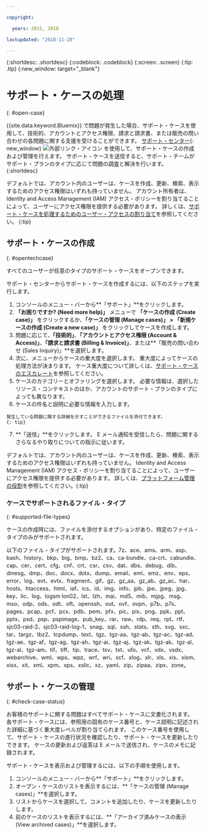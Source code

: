 ```yaml
---

copyright:

  years: 2015, 2018

lastupdated: "2018-11-28"

---
```


{:shortdesc: .shortdesc}
{:codeblock: .codeblock}
{:screen: .screen}
{:tip: .tip}
{:new_window: target="_blank"}

# サポート・ケースの処理 
{: #open-case}

{{site.data.keyword.Bluemix}} で問題が発生した場合、サポート・ケースを使用して、技術的、アカウントとアクセス権限、請求と請求書、または販売の問い合わせの各問題に関する支援を受けることができます。 [サポート・センター](https://dev.console.cloud.ibm.com/unifiedsupport/supportcenter){: new_window} ![外部リンク・アイコン](../icons/launch-glyph.svg "外部リンク・アイコン") を使用して、サポート・ケースの作成および管理を行えます。 サポート・ケースを送信すると、サポート・チームがサポート・プランのタイプに応じて問題の調査と解決を行います。
{:shortdesc}

デフォルトでは、アカウント内のユーザーは、ケースを作成、更新、検索、表示するためのアクセス権限はいずれも持っていません。 アカウント所有者は、Identity and Access Management (IAM) アクセス・ポリシーを割り当てることによって、ユーザーにアクセス権限を提供する必要があります。 詳しくは、[サポート・ケースを処理するためのユーザー・アクセスの割り当て](/docs/get-support/support_access.html#access)を参照してください。
{:tip}

## サポート・ケースの作成
{: #opentechcase}

すべてのユーザーが任意のタイプのサポート・ケースをオープンできます。

サポート・センターからサポート・ケースを作成するには、以下のステップを実行します。 

  1. コンソールのメニュー・バーから**「サポート」**をクリックします。
  2. **「お困りですか? (Need more help)」** メニューで **「ケースの作成 (Create case)」** をクリックするか、**「ケースの管理 (Manage cases)」 > 「新規ケースの作成 (Create a new case)」** をクリックしてケースを作成します。
  3. 問題に応じて、**「技術的」**、**「アカウントとアクセス権限 (Account & Access)」**、**「請求と請求書 (Billing & Invoice)」**、または**「販売の問い合わせ (Sales Inquiry)」**を選択します。
  4. 次に、メニューからケースの重大度を選択します。 重大度によってケースの処理方法が決まります。 ケース重大度について詳しくは、[サポート・ケースのエスカレート](/docs/get-support/quick-case-response.html#escalation)を参照してください。
  5. ケースのカテゴリーとオファリングを選択します。 必要な情報は、選択したリソース・コンテキストのほか、アカウントのサポート・プランのタイプによっても異なります。
  6. ケースの件名と説明に必要な情報を入力します。 
  
    発生している問題に関する詳細を示すことができるファイルを添付できます。
    {: tip}
  7. **「送信」**をクリックします。 E メール通知を受信したら、問題に関するさらなるやり取りについての指示に従います。 

デフォルトでは、アカウント内のユーザーは、ケースを作成、更新、検索、表示するためのアクセス権限はいずれも持っていません。 Identity and Access Management (IAM) アクセス・ポリシーを割り当てることによって、ユーザーにアクセス権限を提供する必要があります。 詳しくは、[プラットフォーム管理の役割](/docs/iam/users_roles.html#platformrolestable2)を参照してください。{:tip}

### ケースでサポートされるファイル・タイプ 
{: #supported-file-types}

ケースの作成時には、ファイルを添付するオプションがあり、特定のファイル・タイプのみがサポートされます。 

以下のファイル・タイプがサポートされます。7z、ace、ams、arm、asp、bash、history、bkp、big、bmp、bz2、ca、ca-bundle、ca-crt、cabundle、cap、cer、cert、cfg、cnf、crt、csr、csv、dat、dbs、debug、dib、dmesg、dmp、doc、docx、dotx、dump、email、eml、emz、env、eps、error、log、evt、evtx、fragment、gif、gz、gz_aa、gz_ab、gz_ac、har、hosts、htaccess、html、iaf、ics、id、img、info、jpb、jpe、jpeg、jpg、key、lic、log、logsm lon02、lst、lzh、mai、md5、mib、mjpg、msg、mso、odp、ods、odt、oft、openssh、out、ovf、ovpn、p7b、p7s、pages、pcap、pcf、pcx、pdb、pem、pfx、pic、pix、png、ppk、ppt、pptx、psd、psp、pspimage、pub_key、rar、raw、rdp、req、rpt、rtf、sjc03-raid-2、sjc03-raid-log-1、snag、sql、ssh、stats、sth、svg、sxc、tar、targz、tbz2、tcpdump、text、tgz、tgz-aa、tgz-ab、tgz-ac、tgz-ad、tgz-ae、tgz-af、tgz-ag、tgz-ah、tgz-ai、tgz-aj、tgz-ak、tgz-ak、tgz-al、tgz-al、tgz-am、tif、tiff、tip、trace、tsv、txt、ufo、vcf、vdx、vsdx、webarchive、wml、wps、wpz、wrf、wri、xcf、xlog、xlr、xls、xis、xism、xisx、xit、xml、xpm、xps、xslic、xz、yaml、zip、zipaa、zipx、zone。 

## サポート・ケースの管理 
{: #check-case-status}

お客様のサポートに関する問題はすべてサポート・ケースに文書化されます。 各サポート・ケースには、参照用の固有のケース番号と、ケース説明に記述された詳細に基づく重大度レベルが割り当てられます。 このケース番号を使用して、サポート・ケースの進行状況を確認したり、サポート・ケースを更新したりできます。 ケースの更新および返答は E メールで送信され、ケースのメモに記録されます。 

サポート・ケースを表示および管理するには、以下の手順を使用します。

  1. コンソールのメニュー・バーから**「サポート」**をクリックします。
  2. オープン・ケースのリストを表示するには、**「ケースの管理 (Manage cases)」**を選択します。
  3. リストからケースを選択して、コメントを追加したり、ケースを更新したりします。 
  4. 前のケースのリストを表示するには、**「アーカイブ済みケースの表示 (View archived cases)」**を選択します。 

